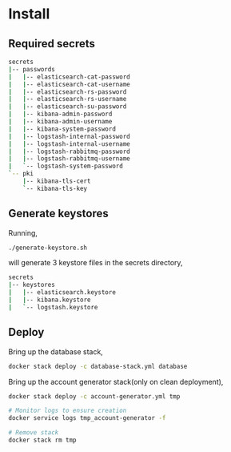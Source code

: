 # Install
## Required secrets
```sh
secrets
|-- passwords
|   |-- elasticsearch-cat-password
|   |-- elasticsearch-cat-username
|   |-- elasticsearch-rs-password
|   |-- elasticsearch-rs-username
|   |-- elasticsearch-su-password
|   |-- kibana-admin-password
|   |-- kibana-admin-username
|   |-- kibana-system-password
|   |-- logstash-internal-password
|   |-- logstash-internal-username
|   |-- logstash-rabbitmq-password
|   |-- logstash-rabbitmq-username
|   `-- logstash-system-password
`-- pki
    |-- kibana-tls-cert
    `-- kibana-tls-key
```

## Generate keystores
Running,
```sh
./generate-keystore.sh
```
will generate 3 keystore files in the secrets directory,
```sh
secrets
|-- keystores
|   |-- elasticsearch.keystore
|   |-- kibana.keystore
|   `-- logstash.keystore
```

## Deploy

Bring up the database stack,
```sh
docker stack deploy -c database-stack.yml database 
```
Bring up the account generator stack(only on clean deployment),
```sh
docker stack deploy -c account-generator.yml tmp 

# Monitor logs to ensure creation
docker service logs tmp_account-generator -f

# Remove stack
docker stack rm tmp 
```